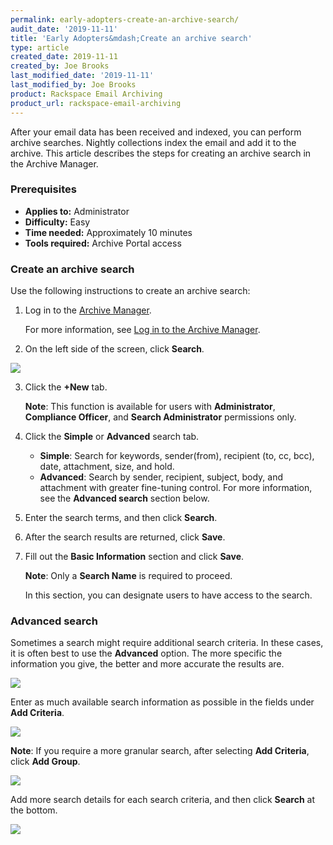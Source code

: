 ```yaml
---
permalink: early-adopters-create-an-archive-search/
audit_date: '2019-11-11'
title: 'Early Adopters&mdash;Create an archive search'
type: article
created_date: 2019-11-11
created_by: Joe Brooks
last_modified_date: '2019-11-11'
last_modified_by: Joe Brooks
product: Rackspace Email Archiving
product_url: rackspace-email-archiving
---
```


After your email data has been received and indexed, you can perform
archive searches. Nightly collections index the email and add it to the
archive. This article describes the steps for creating an archive search in the Archive Manager.

### Prerequisites

- **Applies to:** Administrator
- **Difficulty:** Easy
- **Time needed:** Approximately 10 minutes
- **Tools required:** Archive Portal access

### Create an archive search

Use the following instructions to create an archive search:

1. Log in to the [Archive Manager](https://cp.rackspace.com/Login.aspx?ReturnUrl=%2f).

   For more information, see [Log in to the Archive Manager](/how-to/log-in-to-the-archive-manager).

2. On the left side of the screen, click **Search**.

  <img src="{% asset_path rackspace-email-archiving/create-an-archive-search/Create-an-archive-search-1.png %}" />

3. Click the **+New** tab.

   **Note**: This function is available for users with **Administrator**, **Compliance Officer**, and **Search Administrator** permissions only.

4. Click the **Simple** or **Advanced** search tab.

   - **Simple**: Search for keywords, sender(from), recipient (to, cc, bcc), date, attachment, size, and hold.
   - **Advanced**: Search by sender, recipient, subject, body, and attachment with greater fine-tuning control. For more information, see the **Advanced search** section below.

5. Enter the search terms, and then click **Search**.

6. After the search results are returned, click **Save**.

7. Fill out the **Basic Information** section and click **Save**.

   **Note**: Only a **Search Name** is required to proceed.

   In this section, you can designate users to have access to the search.


### Advanced search

Sometimes a search might require additional search criteria. In these cases, it is often best to use the **Advanced** option. The more specific the information you give, the better and more accurate the results are.

<img src="{% asset_path rackspace-email-archiving/create-an-archive-search/Create-an-archive-search-2.png %}" />

Enter as much available search information as possible in the fields under **Add Criteria**.

<img src="{% asset_path rackspace-email-archiving/create-an-archive-search/Create-an-archive-search-3.png %}" />

**Note**: If you require a more granular search, after selecting **Add Criteria**, click **Add Group**.

<img src="{% asset_path rackspace-email-archiving/create-an-archive-search/Create-an-archive-search-4.png %}" />

Add more search details for each search criteria, and then click **Search** at the bottom.

<img src="{% asset_path rackspace-email-archiving/create-an-archive-search/Create-an-archive-search-5.png %}" />
